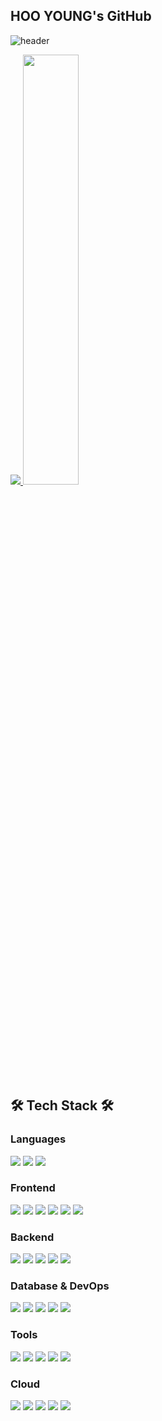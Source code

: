 ## HOO YOUNG's GitHub

![header](https://capsule-render.vercel.app/api?type=waving&color=gradient&height=120&animation=fadeIn&section=footer&text=🧑🏻‍💻🧑🏾‍💻🧑🏽‍💻&fontAlign=70)

<a href="s">
  <img src="https://github-readme-stats.vercel.app/api/top-langs/?username=2eehy&exclude_repo=2eehy.github.io&layout=compact&theme=light" />
</a>
<a href="s">
  <img src="https://github-readme-stats.vercel.app/api?username=2eehy&theme=light&show_icons=true" width="42%" />
</a>

## 🛠 Tech Stack 🛠

### Languages
<img src="https://img.shields.io/badge/Java-007396?style=flat&logo=Java&logoColor=white"/>
<img src="https://img.shields.io/badge/Javascript-F7DF1E?style=flat&logo=Javascript&logoColor=white"/>
<img src="https://img.shields.io/badge/SQL-4479A1?style=flat&logo=MySql&logoColor=white"/>

### Frontend
<img src="https://img.shields.io/badge/HTML5-E34F26?style=flat&logo=HTML5&logoColor=white"/>
<img src="https://img.shields.io/badge/CSS3-1572B6?style=flat&logo=CSS3&logoColor=white"/>
<img src="https://img.shields.io/badge/Bootstrap-7952B3?style=flat&logo=Bootstrap&logoColor=white"/>
<img src="https://img.shields.io/badge/Jquery-0769AD?style=flat&logo=Jquery&logoColor=white"/>
<img src="https://img.shields.io/badge/React-61DAFB?style=flat&logo=React&logoColor=white"/>
<img src="https://img.shields.io/badge/Thymeleaf-005F0F?style=flat&logo=Thymeleaf&logoColor=white"/>

### Backend
<img src="https://img.shields.io/badge/Spring-6DB33F?style=flat&logo=Spring&logoColor=white"/>
<img src="https://img.shields.io/badge/SpringBoot-6DB33F?style=flat&logo=SpringBoot&logoColor=white"/>
<img src="https://img.shields.io/badge/JPA-6DB33F?style=flat&logo=JPA&logoColor=white"/>
<img src="https://img.shields.io/badge/MyBatis-6DB33F?style=flat&logo=MyBatis&logoColor=white"/>
<img src="https://img.shields.io/badge/Apache%20Tomcat-F8DC75?style=flat&logo=Apache%20Tomcat&logoColor=white"/>

### Database & DevOps
<img src="https://img.shields.io/badge/MySQL-4479A1?style=flat&logo=MySql&logoColor=white"/>
<img src="https://img.shields.io/badge/ElasticSearch-005571?style=flat&logo=ElasticSearch&logoColor=white"/>
<img src="https://img.shields.io/badge/Logstash-005571?style=flat&logo=Logstash&logoColor=white"/>
<img src="https://img.shields.io/badge/Kibana-005571?style=flat&logo=Kibana&logoColor=white"/>
<img src="https://img.shields.io/badge/Redis-DC382D?style=flat&logo=Redis&logoColor=white"/>

### Tools
<img src="https://img.shields.io/badge/IntelliJ%20IDEA-000000?style=flat&logo=IntelliJ%20IDEA&logoColor=white"/>
<img src="https://img.shields.io/badge/VS%20Code-007ACC?style=flat&logo=Visual%20Studio%20Code&logoColor=white"/>
<img src="https://img.shields.io/badge/MySQL%20Workbench-4479A1?style=flat&logo=MySQL&logoColor=white"/>
<img src="https://img.shields.io/badge/Docker-2496ED?style=flat&logo=Docker&logoColor=white"/>
<img src="https://img.shields.io/badge/Swagger-85EA2D?style=flat&logo=Swagger&logoColor=white"/>

### Cloud
<img src="https://img.shields.io/badge/AWS-232F3E?style=flat&logo=Amazon%20AWS&logoColor=white"/>
<img src="https://img.shields.io/badge/AWS%20EC2-FF9900?style=flat&logo=Amazon%20EC2&logoColor=white"/>
<img src="https://img.shields.io/badge/AWS%20Cognito-FF9900?style=flat&logo=Amazon%20Cognito&logoColor=white"/>
<img src="https://img.shields.io/badge/AWS%20Amplify-FF9900?style=flat&logo=Amazon%20AWS&logoColor=white"/>
<img src="https://img.shields.io/badge/AWS%20Auto%20Scaling-FF9900?style=flat&logo=Amazon%20AWS&logoColor=white"/>
